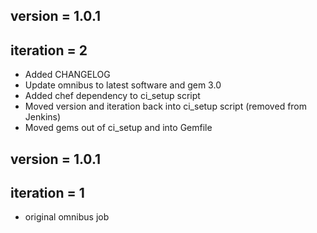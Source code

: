 ## version   = 1.0.1
## iteration = 2

* Added CHANGELOG
* Update omnibus to latest software and gem 3.0
* Added chef dependency to ci_setup script
* Moved version and iteration back into ci_setup script (removed from Jenkins) 
* Moved gems out of ci_setup and into Gemfile

## version   = 1.0.1
## iteration = 1 

* original omnibus job
